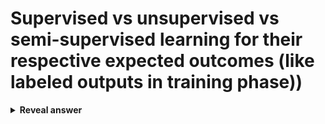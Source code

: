 # Supervised vs unsupervised vs semi-supervised learning for their respective expected outcomes (like labeled outputs in training phase))
<details>
<summary><b>Reveal answer</b></summary>
Supervised has labelled outcomes<br>Unsupervised does not have labelled outcomes<br>Semisupervised uses data with both labelled outcomes and unlabelled otucomes
</details>
